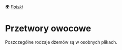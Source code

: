 🌍
*[Polski](README.md)*

Przetwory owocowe
=================

Poszczególne rodzaje dżemów są w osobnych plikach.

